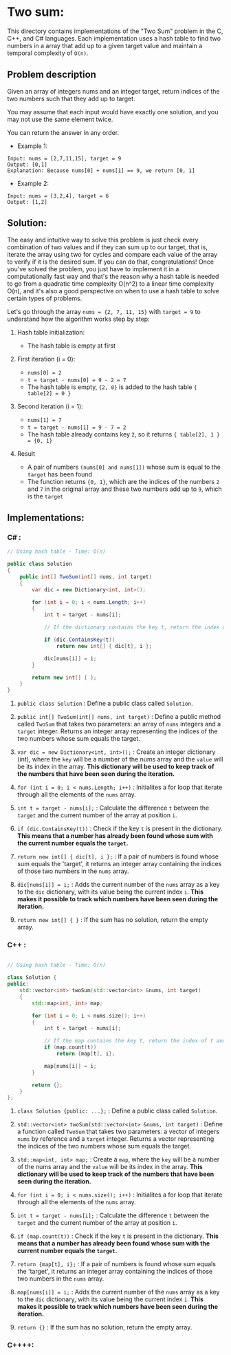 # Two sum:

This directory contains implementations of the "Two Sum" problem in the C, C++, and C# languages. Each implementation uses a hash table to find two numbers in a array that add up to a given target value and maintain a temporal complexity of `O(n)`.

## Problem description

Given an array of integers nums and an integer target, return indices of the two numbers such that they add up to target.

You may assume that each input would have exactly one solution, and you may not use the same element twice.

You can return the answer in any order.

- Example 1:

```
Input: nums = [2,7,11,15], target = 9
Output: [0,1]
Explanation: Because nums[0] + nums[1] == 9, we return [0, 1]
```

- Example 2:

```
Input: nums = [3,2,4], target = 6
Output: [1,2]
```

## Solution:

The easy and intuitive way to solve this problem is just check every combination of two values and if they can sum up to our target, that is, iterate the array using two for cycles and compare each value of the array to verify if it is the desired sum. If you can do that, congratulations! Once you've solved the problem, you just have to implement it in a computationally fast way and that's the reason why a hash table is needed to go from a quadratic time complexity O(n^2) to a linear time complexity O(n), and it's also a good perspective on when to use a hash table to solve certain types of problems.

Let's go through the array `nums = {2, 7, 11, 15}` with `target = 9` to understand how the algorithm works step by step: 

1. Hash table initialization:
 
    - The hash table is empty at first

2. First iteration (i = 0):

    - `nums[0] = 2` 
    - `t = target - nums[0] = 9 - 2 = 7`
    - The hash table is empty, `{2, 0}` is added to the hash table `{ table[2] = 0 }`

3. Second iteration (i = 1):

    - `nums[1] = 7`
    - `t = target - nums[1] = 9 - 7 = 2`
    - The hash table already contains key `2`, so it returns `{ table[2], 1 } = {0, 1}` 

4. Result
    - A pair of numbers `(nums[0] and nums[1])` whose sum is equal to the `target` has been found
    - The function returns `{0, 1}`, which are the indices of the numbers `2` and `7` in the original array and these two numbers add up to `9`, which is the `target`

## Implementations:

### C# :

```csharp
// Using hash table - Time: O(n)

public class Solution
{
	public int[] TwoSum(int[] nums, int target)
	{
		var dic = new Dictionary<int, int>();

		for (int i = 0; i < nums.Length; i++)
		{
			int t = target - nums[i];

			// If the dictionary contains the key t, return the index of t and the current index i

			if (dic.ContainsKey(t)) 
				return new int[] { dic[t], i };

			dic[nums[i]] = i;
		}

		return new int[] { };
	}
}
```

1. `public class Solution` : Define a public class called `Solution`.

2. `public int[] TwoSum(int[] nums, int target)` : Define a public method called `TwoSum` that takes two parameters: an array of `nums` integers and a `target` integer. Returns an integer array representing the indices of the two numbers whose sum equals the target.

3. `var dic = new Dictionary<int, int>();` :  Create an integer dictionary (int), where the `key` will be a number of the nums array and the `value` will be its index in the array. **This dictionary will be used to keep track of the numbers that have been seen during the iteration.**

4. `for (int i = 0; i < nums.Length; i++)` : Initialites a for loop that iterate through all the elements of the `nums` array.

5. `int t = target - nums[i];` : Calculate the difference `t` between the `target` and the current number of the array at position `i`.

6. `if (dic.ContainsKey(t))` : Check if the key `t` is present in the dictionary. **This means that a number has already been found whose sum with the current number equals the `target`.**

7. `return new int[] { dic[t], i };` : If a pair of numbers is found whose sum equals the 'target', it returns an integer array containing the indices of those two numbers in the `nums` array.

8. `dic[nums[i]] = i;` : Adds the current number of the `nums` array as a key to the `dic` dictionary, with its value being the current index `i`. **This makes it possible to track which numbers have been seen during the iteration.**

9. `return new int[] { }` : If the sum has no solution, return the empty array.

### C++ :

```cpp

// Using hash table - Time: O(n)

class Solution {
public:
    std::vector<int> twoSum(std::vector<int> &nums, int target)
    {
        std::map<int, int> map;

        for (int i = 0; i < nums.size(); i++)
        {
            int t = target - nums[i];

            // If the map contains the key t, return the index of t and the current index i
            if (map.count(t))
                return {map[t], i}; 

            map[nums[i]] = i;       
        }

        return {}; 
    }
};

```

1. `class Solution {public: ...};` : Define a public class called `Solution`.

2. `std::vector<int> twoSum(std::vector<int> &nums, int target)` : Define a function called `TwoSum` that takes two parameters: a vector of integers `nums` by reference and a `target` integer. Returns a vector representing the indices of the two numbers whose sum equals the target.

3. `std::map<int, int> map;` :  Create a `map`, where the `key` will be a number of the nums array and the `value` will be its index in the array. **This dictionary will be used to keep track of the numbers that have been seen during the iteration.**

4. `for (int i = 0; i < nums.size(); i++)` : Initialites a for loop that iterate through all the elements of the `nums` array.

5. `int t = target - nums[i];` : Calculate the difference `t` between the `target` and the current number of the array at position `i`.

6. `if (map.count(t))` : Check if the key `t` is present in the dictionary. **This means that a number has already been found whose sum with the current number equals the `target`.**

7. `return {map[t], i};` : If a pair of numbers is found whose sum equals the 'target', it returns an integer array containing the indices of those two numbers in the `nums` array.

8. `map[nums[i]] = i;` : Adds the current number of the `nums` array as a key to the `dic` dictionary, with its value being the current index `i`. **This makes it possible to track which numbers have been seen during the iteration.**

9. `return {}` : If the sum has no solution, return the empty array.

### C++++:


